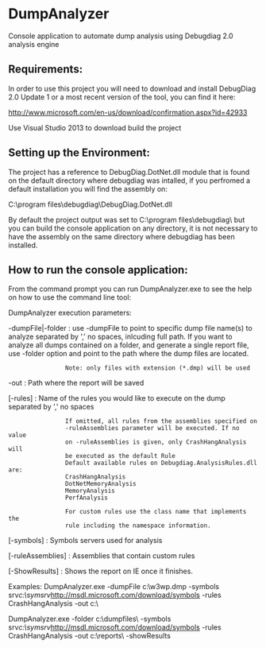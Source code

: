 # DumpAnalyzer
Console application to automate dump analysis using Debugdiag 2.0 analysis engine

Requirements:
----------------------------

In order to use this project you will need to download and install DebugDiag 2.0 Update 1 or a most recent version of the tool, you can find it here:

http://www.microsoft.com/en-us/download/confirmation.aspx?id=42933

Use Visual Studio 2013 to download build the project


Setting up the Environment:
-----------------------------

The project has a reference to DebugDiag.DotNet.dll module that is found on the default directory where debugdiag was intalled, if you perfromed a default installation you will find the assembly on:

C:\program files\debugdiag\DebugDiag.DotNet.dll

By default the project output was set to C:\program files\debugdiag\ but you can build the console application on any directory, it is not necessary to have the assembly on the same directory where debugdiag has been installed.


How to run the console application:
--------------------------------------

From the command prompt you can run DumpAnalyzer.exe to see the help on how to use the command line tool:

DumpAnalyzer execution parameters:

-dumpFile|-folder : use -dumpFile to point to specific dump file name(s) to
                    analyze separated by ',' no spaces, inlcuding full path.
                    If you want to analyze all dumps contained on a folder,
                    and generate a single report file, use -folder option and
                    point to the path where the dump files are located.

                    Note: only files with extension (*.dmp) will be used

-out              : Path where the report will be saved

[-rules]          : Name of the rules you would like to execute on the dump
                    separated by ',' no spaces

                    If omitted, all rules from the assemblies specified on
                    -ruleAssemblies parameter will be executed. If no value
                    on -ruleAssemblies is given, only CrashHangAnalysis will
                    be executed as the default Rule
                    Default available rules on Debugdiag.AnalysisRules.dll are:
                    CrashHangAnalysis
                    DotNetMemoryAnalysis
                    MemoryAnalysis
                    PerfAnalysis

                    For custom rules use the class name that implements the
                    rule including the namespace information.

[-symbols]        : Symbols servers used for analysis

[-ruleAssemblies] : Assemblies that contain custom rules


[-ShowResults]    : Shows the report on IE once it finishes.

Examples:
DumpAnalyzer.exe -dumpFile c:\w3wp.dmp -symbols srv*c:\symsrv*http://msdl.microsoft.com/download/symbols -rules CrashHangAnalysis -out c:\

DumpAnalyzer.exe -folder c:\dumpfiles\ -symbols srv*c:\symsrv*http://msdl.microsoft.com/download/symbols -rules CrashHangAnalysis -out c:\reports\ -showResults
